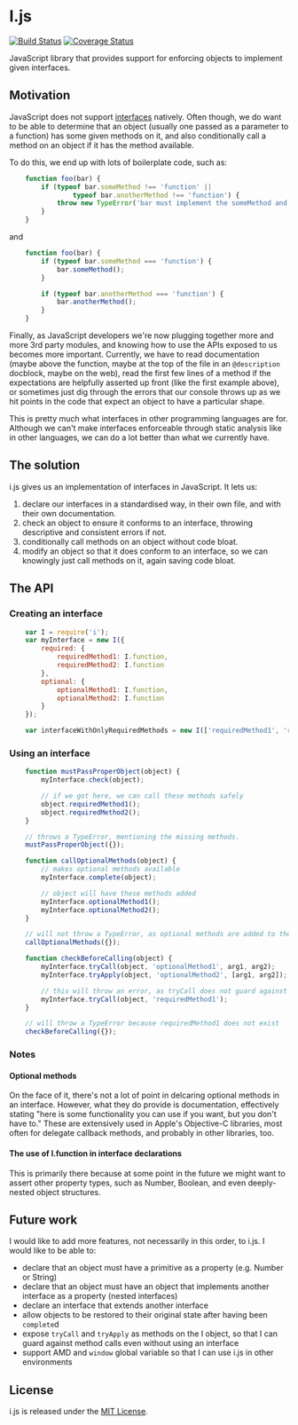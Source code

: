 I.js
=====
[![Build Status](https://travis-ci.org/tomhicks/i.js.png?branch=master)](https://travis-ci.org/tomhicks/i.js) [![Coverage Status](https://coveralls.io/repos/tomhicks/i.js/badge.png?branch=master)](https://coveralls.io/r/tomhicks/i.js?branch=master)

JavaScript library that provides support for enforcing objects to implement given interfaces.

## Motivation

JavaScript does not support <a href="http://en.wikipedia.org/wiki/Interface_(computing)">interfaces</a> natively. Often though, we do want to be able to determine that an object (usually one passed as a parameter to a function) has some given methods on it, and also conditionally call a method on an object if it has the method available.

To do this, we end up with lots of boilerplate code, such as:

```javascript
    function foo(bar) {
        if (typeof bar.someMethod !== 'function' ||
                typeof bar.anotherMethod !== 'function') {
            throw new TypeError('bar must implement the someMethod and anotherMethod methods.');
        }
    }
```

and

```javascript
    function foo(bar) {
        if (typeof bar.someMethod === 'function') {
            bar.someMethod();
        }

        if (typeof bar.anotherMethod === 'function') {
            bar.anotherMethod();
        }
    }
```

Finally, as JavaScript developers we're now plugging together more and more 3rd party modules, and knowing how to use the APIs exposed to us becomes more important. Currently, we have to read documentation (maybe above the function, maybe at the top of the file in an ```@description``` docblock, maybe on the web), read the first few lines of a method if the expectations are helpfully asserted up front (like the first example above), or sometimes just dig through the errors that our console throws up as we hit points in the code that expect an object to have a particular shape.

This is pretty much what interfaces in other programming languages are for. Although we can't make interfaces enforceable through static analysis like in other languages, we can do a lot better than what we currently have.

## The solution

i.js gives us an implementation of interfaces in JavaScript. It lets us:

1. declare our interfaces in a standardised way, in their own file, and with their own documentation.
2. check an object to ensure it conforms to an interface, throwing descriptive and consistent errors if not.
3. conditionally call methods on an object without code bloat.
4. modify an object so that it does conform to an interface, so we can knowingly just call methods on it, again saving code bloat.

## The API

### Creating an interface

```javascript
    var I = require('i');
    var myInterface = new I({
        required: {
            requiredMethod1: I.function,
            requiredMethod2: I.function
        },
        optional: {
            optionalMethod1: I.function,
            optionalMethod2: I.function
        }
    });

    var interfaceWithOnlyRequiredMethods = new I(['requiredMethod1', 'requiredMethod2']);
```

### Using an interface

```javascript    
    function mustPassProperObject(object) {
        myInterface.check(object);

        // if we got here, we can call these methods safely
        object.requiredMethod1();
        object.requiredMethod2();
    }

    // throws a TypeError, mentioning the missing methods.
    mustPassProperObject({});

    function callOptionalMethods(object) {
        // makes optional methods available
        myInterface.complete(object);

        // object will have these methods added
        myInterface.optionalMethod1();
        myInterface.optionalMethod2();
    }

    // will not throw a TypeError, as optional methods are added to the object
    callOptionalMethods({});

    function checkBeforeCalling(object) {
        myInterface.tryCall(object, 'optionalMethod1', arg1, arg2);
        myInterface.tryApply(object, 'optionalMethod2', [arg1, arg2]);

        // this will throw an error, as tryCall does not guard against required method calls
        myInterface.tryCall(object, 'requiredMethod1');
    }

    // will throw a TypeError because requiredMethod1 does not exist
    checkBeforeCalling({});
```

### Notes

#### Optional methods

On the face of it, there's not a lot of point in delcaring optional methods in an interface. However, what they do provide is documentation, effectively stating "here is some functionality you can use if you want, but you don't have to." These are extensively used in Apple's Objective-C libraries, most often for delegate callback methods, and probably in other libraries, too.

#### The use of I.function in interface declarations

This is primarily there because at some point in the future we might want to assert other property types, such as Number, Boolean, and even deeply-nested object structures.

## Future work

I would like to add more features, not necessarily in this order, to i.js. I would like to be able to:

- declare that an object must have a primitive as a property (e.g. Number or String)
- declare that an object must have an object that implements another interface as a property (nested interfaces)
- declare an interface that extends another interface
- allow objects to be restored to their original state after having been ```complete```d
- expose ```tryCall``` and ```tryApply``` as methods on the I object, so that I can guard against method calls even without using an interface
- support AMD and ```window``` global variable so that I can use i.js in other environments

## License

i.js is released under the [MIT License](http://www.opensource.org/licenses/MIT).